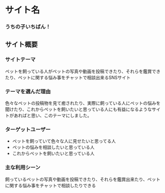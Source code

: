 # サイト名
### うちの子いちばん！
## サイト概要
### サイトテーマ
ペットを飼っている人がペットの写真や動画を投稿できたり、それらを鑑賞できたり、ペットに関する悩み事をチャットで相談出来るSNSサイト
### テーマを選んだ理由
色々なペットの投稿物を見て癒されたり、実際に飼っている人にペットの悩みを聞けたり、これからペットを飼いたいと思っている人にも有益になるようなサイトがあればと思い、このテーマにしました。
### ターゲットユーザー
- ペットを飼っていて色々な人に見せたいと思ってる人
- ペットの悩みを相談したいと思っている人
- これからペットを飼いたいと思っている人
### 主な利用シーン
飼っているペットの写真や動画を投稿できたり、それらを鑑賞出来たり、ペットに関する悩み事をチャットで相談したりできる